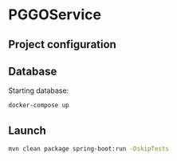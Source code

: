 # PGGOService

## Project configuration

## Database
Starting database:

```bash
docker-compose up
```

## Launch
```bash
mvn clean package spring-boot:run -DskipTests
```
